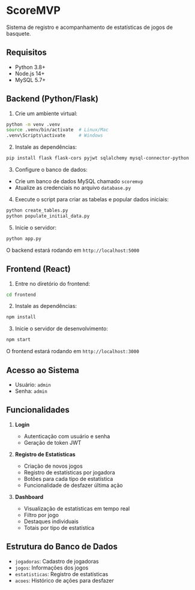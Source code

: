 # ScoreMVP

Sistema de registro e acompanhamento de estatísticas de jogos de basquete.

## Requisitos

- Python 3.8+
- Node.js 14+
- MySQL 5.7+

## Backend (Python/Flask)

1. Crie um ambiente virtual:
```bash
python -m venv .venv
source .venv/bin/activate  # Linux/Mac
.venv\Scripts\activate     # Windows
```

2. Instale as dependências:
```bash
pip install flask flask-cors pyjwt sqlalchemy mysql-connector-python
```

3. Configure o banco de dados:
- Crie um banco de dados MySQL chamado `scoremvp`
- Atualize as credenciais no arquivo `database.py`

4. Execute o script para criar as tabelas e popular dados iniciais:
```bash
python create_tables.py
python populate_initial_data.py
```

5. Inicie o servidor:
```bash
python app.py
```

O backend estará rodando em `http://localhost:5000`

## Frontend (React)

1. Entre no diretório do frontend:
```bash
cd frontend
```

2. Instale as dependências:
```bash
npm install
```

3. Inicie o servidor de desenvolvimento:
```bash
npm start
```

O frontend estará rodando em `http://localhost:3000`

## Acesso ao Sistema

- Usuário: `admin`
- Senha: `admin`

## Funcionalidades

1. **Login**
   - Autenticação com usuário e senha
   - Geração de token JWT

2. **Registro de Estatísticas**
   - Criação de novos jogos
   - Registro de estatísticas por jogadora
   - Botões para cada tipo de estatística
   - Funcionalidade de desfazer última ação

3. **Dashboard**
   - Visualização de estatísticas em tempo real
   - Filtro por jogo
   - Destaques individuais
   - Totais por tipo de estatística

## Estrutura do Banco de Dados

- `jogadoras`: Cadastro de jogadoras
- `jogos`: Informações dos jogos
- `estatisticas`: Registro de estatísticas
- `acoes`: Histórico de ações para desfazer 